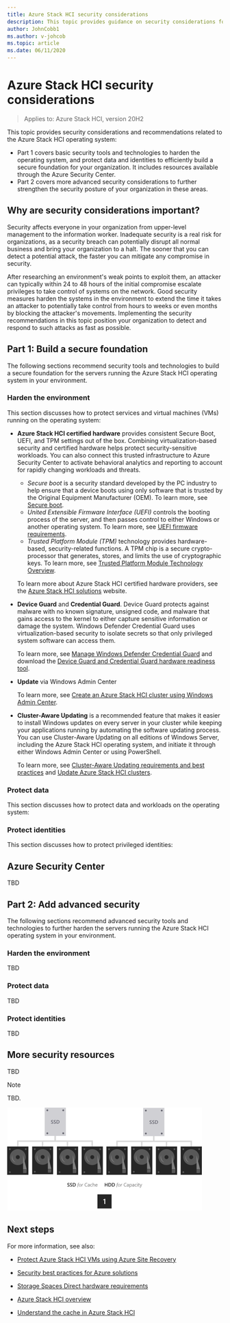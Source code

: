 ```yaml
---
title: Azure Stack HCI security considerations
description: This topic provides guidance on security considerations for the Azure Stack HCI operating system.
author: JohnCobb1
ms.author: v-johcob
ms.topic: article
ms.date: 06/11/2020
---
```


# Azure Stack HCI security considerations

>Applies to: Azure Stack HCI, version 20H2

This topic provides security considerations and recommendations related to the Azure Stack HCI operating system:
- Part 1 covers basic security tools and technologies to harden the operating system, and protect data and identities to efficiently build a secure foundation for your organization. It includes resources available through the Azure Security Center.
- Part 2 covers more advanced security considerations to further strengthen the security posture of your organization in these areas.

## Why are security considerations important?
Security affects everyone in your organization from upper-level management to the information worker. Inadequate security is a real risk for organizations, as a security breach can potentially disrupt all normal business and bring your organization to a halt. The sooner that you can detect a potential attack, the faster you can mitigate any compromise in security.

After researching an environment's weak points to exploit them, an attacker can typically within 24 to 48 hours of the initial compromise escalate privileges to take control of systems on the network. Good security measures harden the systems in the environment to extend the time it takes an attacker to potentially take control from hours to weeks or even months by blocking the attacker's movements. Implementing the security recommendations in this topic position your organization to detect and respond to such attacks as fast as possible.

## Part 1: Build a secure foundation
The following sections recommend security tools and technologies to build a secure foundation for the servers running the Azure Stack HCI operating system in your environment.

### Harden the environment
This section discusses how to protect services and virtual machines (VMs) running on the operating system:
- **Azure Stack HCI certified hardware** provides consistent Secure Boot, UEFI, and TPM settings out of the box. Combining virtualization-based security and certified hardware helps protect security-sensitive workloads. You can also connect this trusted infrastructure to Azure Security Center to activate behavioral analytics and reporting to account for rapidly changing workloads and threats.

    - *Secure boot* is a security standard developed by the PC industry to help ensure that a device boots using only software that is trusted by the Original Equipment Manufacturer (OEM). To learn more, see [Secure boot](https://docs.microsoft.com/windows-hardware/design/device-experiences/oem-secure-boot).
    - *United Extensible Firmware Interface (UEFI)* controls the booting process of the server, and then passes control to either Windows or another operating system. To learn more, see [UEFI firmware requirements](https://docs.microsoft.com/windows-hardware/design/device-experiences/oem-uefi).
    - *Trusted Platform Module (TPM)* technology provides hardware-based, security-related functions. A TPM chip is a secure crypto-processor that generates, stores, and limits the use of cryptographic keys. To learn more, see [Trusted Platform Module Technology Overview](https://docs.microsoft.com/windows/security/information-protection/tpm/trusted-platform-module-overview).

    To learn more about Azure Stack HCI certified hardware providers, see the [Azure Stack HCI solutions](https://azure.microsoft.com/products/azure-stack/hci/) website.

- **Device Guard** and **Credential Guard**. Device Guard protects against malware with no known signature, unsigned code, and malware that gains access to the kernel to either capture sensitive information or damage the system. Windows Defender Credential Guard uses virtualization-based security to isolate secrets so that only privileged system software can access them.

    To learn more, see [Manage Windows Defender Credential Guard](https://docs.microsoft.com/windows/security/identity-protection/credential-guard/credential-guard-manage) and download the [Device Guard and Credential Guard hardware readiness tool](https://www.microsoft.com/en-us/download/details.aspx?id=53337).

- **Update** via Windows Admin Center 

 
    To learn more, see [Create an Azure Stack HCI cluster using Windows Admin Center](kkk).
 
 
- **Cluster-Aware Updating** is a recommended feature that makes it easier to install Windows updates on every server in your cluster while keeping your applications running by automating the software updating process. You can use Cluster-Aware Updating on all editions of Windows Server, including the Azure Stack HCI operating system, and initiate it through either Windows Admin Center or using PowerShell.

    To learn more, see [Cluster-Aware Updating requirements and best practices](/windows-server/failover-clustering/cluster-aware-updating-requirements) and [Update Azure Stack HCI clusters](https://docs.microsoft.com/azure-stack/hci/manage/update-cluster?branch=pr-en-us-3363).

### Protect data
This section discusses how to protect data and workloads on the operating system:

### Protect identities
This section discusses how to protect privileged identities:

## Azure Security Center
TBD


## Part 2: Add advanced security
The following sections recommend advanced security tools and technologies to further harden the servers running the Azure Stack HCI operating system in your environment.

### Harden the environment
TBD

### Protect data
TBD

### Protect identities
TBD

## More security resources
TBD



<!---Example note format.--->
   >[!NOTE]
   > TBD.

<!---Example figure format. See style sheet for new format standard.--->
![Deployment options for maximizing capacity](media/choose-drives/maximizing-capacity.png)


## Next steps
For more information, see also:
<!---Placeholders for format examples to other topics. Replace all that don't apply before initial topic review.--->

- [Protect Azure Stack HCI VMs using Azure Site Recovery](https://docs.microsoft.com/azure-stack/hci/manage/azure-site-recovery)
- [Security best practices for Azure solutions](https://azure.microsoft.com/resources/security-best-practices-for-azure-solutions/)


- [Storage Spaces Direct hardware requirements](/windows-server/storage/storage-spaces/storage-spaces-direct-hardware-requirements)
- [Azure Stack HCI overview](../overview.md)
- [Understand the cache in Azure Stack HCI](cache.md)
